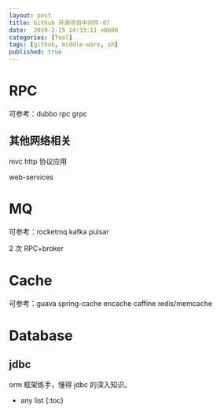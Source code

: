 ```yaml
---
layout: post
title: Github 开源项目中间件-07
date:  2019-2-25 14:33:11 +0800
categories: [Tool]
tags: [github, middle-ware, sh]
published: true
---
```


# RPC

可参考：dubbo rpc grpc

## 其他网络相关

mvc http 协议应用

web-services 

# MQ

可参考：rocketmq kafka pulsar

2 次 RPC+broker

# Cache

可参考：guava spring-cache encache caffine redis/memcache



# Database

## jdbc

orm 框架练手，懂得 jdbc 的深入知识。





* any list
{:toc}